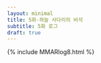 ```yaml
---
layout: minimal
title: 5화-하늘 사다리의 비석
subtitle: 5화 로그
draft: true
---
```


{% include MMARlog8.html %}
